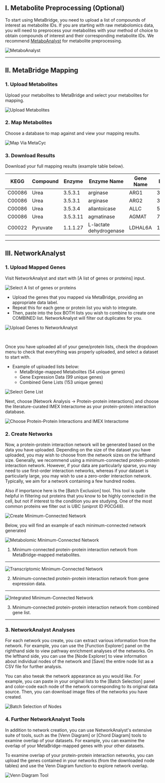 <h2 id='metabolite-preprocessing'>I. Metabolite Preprocessing (Optional)</h2>

To start using MetaBridge, you need to upload a list of compounds of interest as
metabolite IDs. If you are starting with raw metabolomics data, you will need to
preprocess your metabolites with your method of choice to obtain compounds of
interest and their corresponding metabolite IDs. We recommend
[MetaboAnalyst](http://www.metaboanalyst.ca) for metabolite preprocessing.

![MetaboAnalyst](serve/metaboanalyst.png)

---

<h2 id='metabridge-mapping'>II. MetaBridge Mapping</h2>

### 1. Upload Metabolites

Upload your metabolites to MetaBridge and select your metabolites for mapping.

![Upload Metabolites](screenshots/upload.png)

### 2. Map Metabolites

Choose a database to map against and view your mapping results.

![Map Via MetaCyc](screenshots/mapping.png)

### 3. Download Results

Download your full mapping results (example table below).

<table class="table table-dark table-hover table-bordered">
  <thead class="thead-dark">
    <tr>
      <th>KEGG</th>
      <th>Compound</th>
      <th>Enzyme</th>
      <th>Enzyme Name</th>
      <th>Gene Name</th>
      <th>Entrez</th>
    </tr>
  </thead>
  <tbody>
    <tr>
      <td>C00086</td>
      <td>Urea</td>
      <td>3.5.3.1</td>
      <td>arginase</td>
      <td>ARG1</td>
      <td>383</td>
    </tr>
    <tr>
      <td>C00086</td>
      <td>Urea</td>
      <td>3.5.3.1</td>
      <td>arginase</td>
      <td>ARG2</td>
      <td>384</td>
    </tr>
    <tr>
      <td>C00086</td>
      <td>Urea</td>
      <td>3.5.3.4</td>
      <td>allantoicase</td>
      <td>ALLC</td>
      <td>55821</td>
    </tr>
    <tr>
      <td>C00086</td>
      <td>Urea</td>
      <td>3.5.3.11</td>
      <td>agmatinase</td>
      <td>AGMAT</td>
      <td>79814</td>
    </tr>
    <tr>
      <td>C00022</td>
      <td>Pyruvate</td>
      <td>1.1.1.27</td>
      <td>L-lactate dehydrogenase</td>
      <td>LDHAL6A</td>
      <td>160287</td>
    </tr>
  </tbody>
</table>

---

<h2 id='networkanalyst'>III. NetworkAnalyst</h2>

### 1. Upload Mapped Genes

Visit NetworkAnalyst and start with [A list of genes or proteins] input.

![Select A list of genes or proteins](screenshots/select_list.png)

* Upload the genes that you mapped via MetaBridge, providing an appropriate data label.
* Repeat this for each gene or protein list you wish to integrate.
* Then, paste into the box BOTH lists you wish to combine to create one COMBINED
  list. NetworkAnalyst will filter out duplicates for you.

![Upload Genes to NetworkAnalyst](serve/copy_paste.png)

<br>

Once you have uploaded all of your gene/protein lists, check the dropdown menu
to check that everything was properly uploaded, and select a dataset to start
with.

* Example of uploaded lists below:
  * MetaBridge-mapped Metabolites (54 unique genes)
  * Gene Expression Data (99 unique genes)
  * Combined Gene Lists (153 unique genes)

![Select Gene List](serve/upload_lists.png)

Next, choose [Network Analysis -> Protein-protein interactions] and choose the literature-curated
IMEX Interactome as your protein-protein interaction database.

![Choose Protein-Protein Interactions and IMEX Interactome](screenshots/select_ppis.png)

### 2. Create Networks

Now, a protein-protein interaction network will be generated based on the data
you have uploaded. Depending on the size of the dataset you have uploaded, you
may wish to choose from the network sizes on the lefthand size. Generally, we
recommend using a minimum-connected protein-protein interaction network.
However, if your data are particularly sparse, you may need to use first-order
interaction networks, whereas if your dataset is particularly large, you may
wish to use a zero-order interaction network. Typically, we aim for a network
containing a few hundred nodes.

Also if importance here is the [Batch Exclusion] tool. This tool is quite
helpful in filtering out proteins that you know to be highly connected in the
cell, but not if interest to the condition you are studying. One of the most
common proteins we filter out is UBC (uniprot ID P0CG48).

![Create Minimum-Connected Network](screenshots/minimum_connected.png)

Below, you will find an example of each minimum-connected network generated

![Metabolomic Minimum-Connected Network](screenshots/metab_network.png)

1. Minimum-connected protein-protein interaction network from MetaBridge-mapped metabolites.

<hr>

![Transcriptomic Minimum-Connected Network](screenshots/trans_network.png)

2. Minimum-connected protein-protein interaction network from gene expression data.

<hr>

![Integrated Minimum-Connected Network](screenshots/combined_network.png)

3. Minimum-connected protein-protein interaction network from combined gene list.

<hr>

### 3. NetworkAnalyst Analyses

For each network you create, you can extract various information from the
network. For example, you can use the [Function Explorer] panel on the righthand
side to view pathway enrichment analyses of the networks. On the lefthand side,
you can use the [Node Explorer] to view information about individual nodes of
the network and [Save] the entire node list as a CSV file for further analysis.

You can also tweak the network appearance as you would like. For example, you
can paste in your original lists to the [Batch Selection] panel and color-code
each node of the network corresponding to its original data source. Then, you
can download image files of the networks you have created.

![Batch Selection of Nodes](screenshots/batch_select.png)

### 4. Further NetworkAnalyst Tools

In addition to network creation, you can use NetworkAnalyst's extensive suite of
tools, such as the [Venn Diagram] or [Chord Diagram] tools to examine overlap of
your datasets. For example, you can examine the overlap of your
MetaBridge-mapped genes with your other datasets.

To examine overlap of your protein-protein interaction networks, you can upload
the genes contained in your networks (from the downloaded node tables) and use
the Venn Diagram function to explore network overlap.

![Venn Diagram Tool](screenshots/venn_diagram.png)
